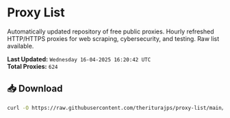 # Proxy List

Automatically updated repository of free public proxies. Hourly refreshed HTTP/HTTPS proxies for web scraping, cybersecurity, and testing. Raw list available.

**Last Updated:** `Wednesday 16-04-2025 16:20:42 UTC`  
**Total Proxies:** `624`

## 📥 Download
```bash
curl -O https://raw.githubusercontent.com/theriturajps/proxy-list/main/proxies.txt
